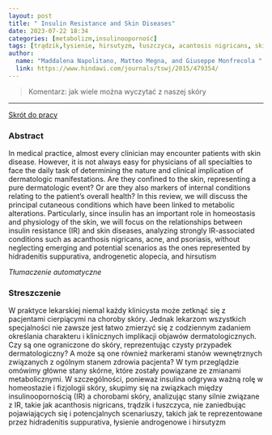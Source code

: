 ```yaml
---
layout: post
title: " Insulin Resistance and Skin Diseases"
date: 2023-07-22 18:34
categories: [metabolizm,insulinooporność]
tags: [trądzik,łysienie, hirsutyzm, łuszczyca, acantosis nigricans, skin tags]
author:
  name: "Maddalena Napolitano, Matteo Megna, and Giuseppe Monfrecola "
  link: https://www.hindawi.com/journals/tswj/2015/479354/
---
```


> Komentarz: jak wiele można wyczytać z naszej skóry
> 
<hr>

[Skrót do pracy](https://drop.2to2.pm/CtuQAoYt/Insulin%20Resistance%20and%20Skin%20Diseases.pdf) 

### Abstract
In medical practice, almost every clinician may encounter patients with skin disease. However, it is not always easy for physicians of all specialties to face the daily task of determining the nature and clinical implication of dermatologic manifestations. Are they confined to the skin, representing a pure dermatologic event? Or are they also markers of internal conditions relating to the patient’s overall health? In this review, we will discuss the principal cutaneous conditions which have been linked to metabolic alterations. Particularly, since insulin has an important role in homeostasis and physiology of the skin, we will focus on the relationships between insulin resistance (IR) and skin diseases, analyzing strongly IR-associated conditions such as acanthosis nigricans, acne, and psoriasis, without neglecting emerging and potential scenarios as the ones represented by hidradenitis suppurativa, androgenetic alopecia, and hirsutism

*Tłumaczenie automatyczne*

### Streszczenie
W praktyce lekarskiej niemal każdy klinicysta może zetknąć się z pacjentami cierpiącymi na choroby skóry. Jednak lekarzom wszystkich specjalności nie zawsze jest łatwo zmierzyć się z codziennym zadaniem określania charakteru i klinicznych implikacji objawów dermatologicznych. Czy są one ograniczone do skóry, reprezentując czysty przypadek dermatologiczny? A może są one również markerami stanów wewnętrznych związanych z ogólnym stanem zdrowia pacjenta? W tym przeglądzie omówimy główne stany skórne, które zostały powiązane ze zmianami metabolicznymi. W szczególności, ponieważ insulina odgrywa ważną rolę w homeostazie i fizjologii skóry, skupimy się na związkach między insulinoopornością (IR) a chorobami skóry, analizując stany silnie związane z IR, takie jak acanthosis nigricans, trądzik i łuszczyca, nie zaniedbując pojawiających się i potencjalnych scenariuszy, takich jak te reprezentowane przez hidradenitis suppurativa, łysienie androgenowe i hirsutyzm